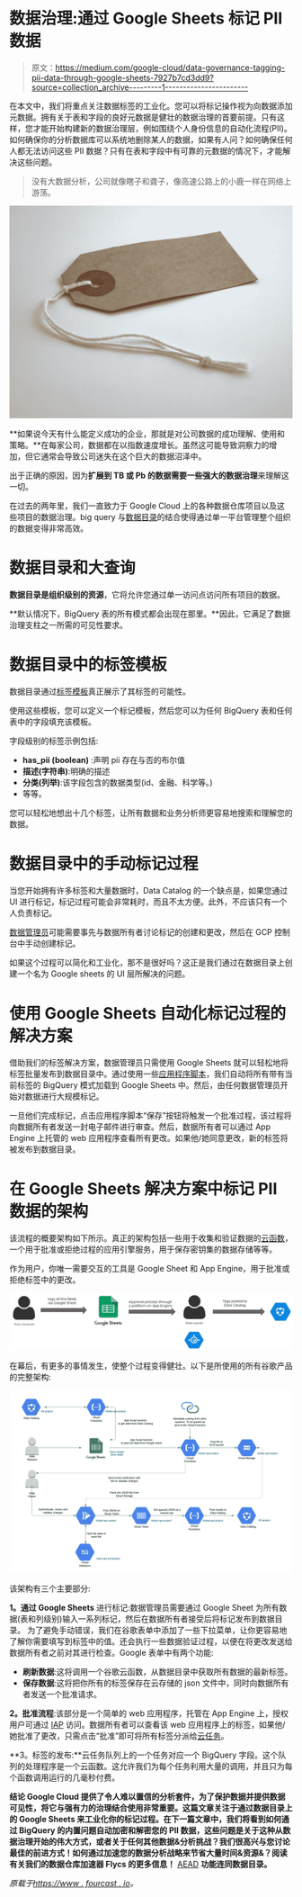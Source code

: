 # 数据治理:通过 Google Sheets 标记 PII 数据

> 原文：<https://medium.com/google-cloud/data-governance-tagging-pii-data-through-google-sheets-7927b7cd3dd9?source=collection_archive---------1----------------------->

在本文中，我们将重点关注数据标签的工业化。您可以将标记操作视为向数据添加元数据。拥有关于表和字段的良好元数据是健壮的数据治理的首要前提。只有这样，您才能开始构建新的数据治理层，例如围绕个人身份信息的自动化流程(PII)。如何确保你的分析数据库可以系统地删除某人的数据，如果有人问？如何确保任何人都无法访问这些 PII 数据？只有在表和字段中有可靠的元数据的情况下，才能解决这些问题。

> 没有大数据分析，公司就像瞎子和聋子，像高速公路上的小鹿一样在网络上游荡。

![](img/e7554117599f6cbc8615a4a22c9055ad.png)

**如果说今天有什么能定义成功的企业，那就是对公司数据的成功理解、使用和策略。**在每家公司，数据都在以指数速度增长。虽然这可能导致洞察力的增加，但它通常会导致公司迷失在这个巨大的数据沼泽中。

出于正确的原因，因为**扩展到 TB 或 Pb 的数据需要一些强大的数据治理**来理解这一切。

在过去的两年里，我们一直致力于 Google Cloud 上的各种数据仓库项目以及这些项目的数据治理。big query 与[数据目录](https://cloud.google.com/data-catalog)的结合使得通过单一平台管理整个组织的数据变得非常高效。

# 数据目录和大查询

**数据目录是组织级别的资源**，它将允许您通过单一访问点访问所有项目的数据。

**默认情况下，BigQuery 表的所有模式都会出现在那里。**因此，它满足了数据治理支柱之一所需的可见性要求。

# 数据目录中的标签模板

数据目录通过[标签模板](https://cloud.google.com/data-catalog/docs/quickstart-tagging)真正展示了其标签的可能性。

使用这些模板，您可以定义一个标记模板，然后您可以为任何 BigQuery 表和任何表中的字段填充该模板。

字段级别的标签示例包括:

*   **has_pii (boolean)** :声明 pii 存在与否的布尔值
*   **描述(字符串)**:明确的描述
*   **分类(列举)**:该字段包含的数据类型(id、金融、科学等。)
*   等等。

您可以轻松地想出十几个标签，让所有数据和业务分析师更容易地搜索和理解您的数据。

# 数据目录中的手动标记过程

当您开始拥有许多标签和大量数据时，Data Catalog 的一个缺点是，如果您通过 UI 进行标记，标记过程可能会非常耗时，而且不太方便。此外，不应该只有一个人负责标记。

[数据管理员](https://en.wikipedia.org/wiki/Data_steward)可能需要事先与数据所有者讨论标记的创建和更改，然后在 GCP 控制台中手动创建标记。

如果这个过程可以简化和工业化，那不是很好吗？这正是我们通过在数据目录上创建一个名为 Google sheets 的 UI 层所解决的问题。

# 使用 Google Sheets 自动化标记过程的解决方案

借助我们的标签解决方案，数据管理员只需使用 Google Sheets 就可以轻松地将标签批量发布到数据目录中。通过使用一些[应用程序脚本](https://developers.google.com/apps-script)，我们自动将所有带有当前标签的 BigQuery 模式加载到 Google Sheets 中。然后，由任何数据管理员开始对数据进行大规模标记。

一旦他们完成标记，点击应用程序脚本“保存”按钮将触发一个批准过程，该过程将向数据所有者发送一封电子邮件进行审查。然后，数据所有者可以通过 App Engine 上托管的 web 应用程序查看所有更改。如果他/她同意更改，新的标签将被发布到数据目录。

# 在 Google Sheets 解决方案中标记 PII 数据的架构

该流程的概要架构如下所示。真正的架构包括一些用于收集和验证数据的[云函数](https://www.fourcast.io/blog/google-cloud-functions-serverless-noops-solutions)，一个用于批准或拒绝过程的应用引擎服务，用于保存密钥集的数据存储等等。

作为用户，你唯一需要交互的工具是 Google Sheet 和 App Engine，用于批准或拒绝标签中的更改。

![](img/b7348bd70985fe188e092cb56f4b6a25.png)

在幕后，有更多的事情发生，使整个过程变得健壮。以下是所使用的所有谷歌产品的完整架构:

![](img/ab700de6b6cca289dee1280986417e27.png)

该架构有三个主要部分:

**1。通过 Google Sheets** 进行标记:数据管理员需要通过 Google Sheet 为所有数据(表和列级别)输入一系列标记，然后在数据所有者接受后将标记发布到数据目录。
为了避免手动错误，我们在谷歌表单中添加了一些下拉菜单，让你更容易地了解你需要填写到标签中的值。还会执行一些数据验证过程，以便在将更改发送给数据所有者之前对其进行检查。Google 表单中有两个功能:

*   **刷新数据**:这将调用一个谷歌云函数，从数据目录中获取所有数据的最新标签。
*   **保存数据**:这将把你所有的标签保存在云存储的 json 文件中，同时向数据所有者发送一个批准请求。

**2。批准流程**:该部分是一个简单的 web 应用程序，托管在 App Engine 上，授权用户可通过 [IAP](https://cloud.google.com/iap) 访问。数据所有者可以查看该 web 应用程序上的标签，如果他/她批准了更改，只需点击“批准”即可将所有标签分派给[云任务](https://cloud.google.com/tasks)。

**3。标签的发布:**云任务队列上的一个任务对应一个 BigQuery 字段。这个队列的处理程序是一个云函数。这允许我们为每个任务利用大量的调用，并且只为每个函数调用运行的几毫秒付费。

**结论 Google Cloud 提供了令人难以置信的分析套件，为了保护数据并提供数据可见性，将它与强有力的治理结合使用非常重要。这篇文章关注于通过数据目录上的 Google Sheets 来工业化你的标记过程。在下一篇文章中，我们将看到如何通过 BigQuery 的内置问题自动加密和解密您的 PII 数据，这些问题是关于这种从数据治理开始的伟大方式，或者关于任何其他数据&分析挑战？我们很高兴与您讨论最佳的前进方式！如何通过加速您的数据分析战略来节省大量时间&资源&？阅读有关我们的数据仓库加速器 Flycs 的更多信息！** [AEAD](https://cloud.google.com/bigquery/docs/reference/standard-sql/aead-encryption-concepts#:~:text=AEAD%20encryption%20functions.-,Purpose%20of%20AEAD%20encryption,by%20using%20encryption%20at%20rest.&text=AEAD%20encryption%20functions%20allow%20you,rotate%20keys%20within%20a%20keyset.) **功能连同数据目录。**

*原载于*[*https://www . fourcast . io*](https://www.fourcast.io/blog/starting-with-data-governance-tagging-personally-identifiable-information-data-through-google-sheets)*。*